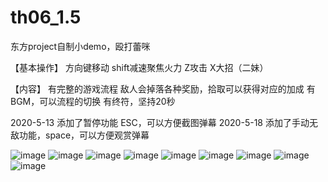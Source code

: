 # th06_1.5
东方project自制小demo，殴打蕾咪

  【基本操作】
  方向键移动
  shift减速聚焦火力
  Z攻击
  X大招（二妹）

  【内容】
  有完整的游戏流程
  敌人会掉落各种奖励，拾取可以获得对应的加成
  有BGM，可以流程的切换
  有终符，坚持20秒

  2020-5-13
  添加了暂停功能 ESC，可以方便截图弹幕
  2020-5-18
  添加了手动无敌功能，space，可以方便观赏弹幕

![image](https://github.com/Songhan17/th06_1.5/blob/master/pictures/1.png)
![image](https://github.com/Songhan17/th06_1.5/blob/master/pictures/2.png)
![image](https://github.com/Songhan17/th06_1.5/blob/master/pictures/3.png)
![image](https://github.com/Songhan17/th06_1.5/blob/master/pictures/4.png)
![image](https://github.com/Songhan17/th06_1.5/blob/master/pictures/5.png)
![image](https://github.com/Songhan17/th06_1.5/blob/master/pictures/6.png)
![image](https://github.com/Songhan17/th06_1.5/blob/master/pictures/7.png)
![image](https://github.com/Songhan17/th06_1.5/blob/master/pictures/8.png)
![image](https://github.com/Songhan17/th06_1.5/blob/master/pictures/9.png)
